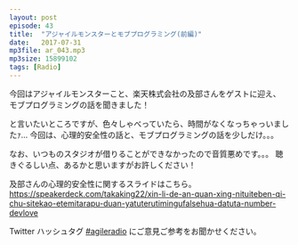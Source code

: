 ```yaml
---
layout: post
episode: 43
title:  "アジャイルモンスターとモブプログラミング(前編)"
date:   2017-07-31
mp3file: ar_043.mp3
mp3size: 15899102
tags: [Radio]
---
```


今回はアジャイルモンスターこと、楽天株式会社の及部さんをゲストに迎え、
モブプログラミングの話を聞きました！

と言いたいところですが、色々しゃべっていたら、時間がなくなっちゃっいましたｧ...
今回は、心理的安全性の話と、モブプログラミングの話を少しだけ。。。

なお、いつものスタジオが借りることができなかったので音質悪めです。。。
聴きぐるしい点、あるかと思いますがお許しください！

及部さんの心理的安全性に関するスライドはこちら。  
https://speakerdeck.com/takaking22/xin-li-de-an-quan-xing-nituiteben-qi-chu-sitekao-etemitarapu-duan-yatuterutimingufalsehua-datuta-number-devlove  

Twitter ハッシュタグ [#agileradio](https://twitter.com/intent/tweet?hashtags=agileradio) にご意見ご参考をお聞かせください。

